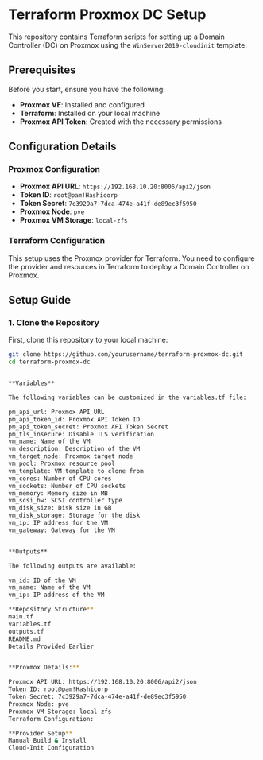# Terraform Proxmox DC Setup

This repository contains Terraform scripts for setting up a Domain Controller (DC) on Proxmox using the `WinServer2019-cloudinit` template.

## Prerequisites

Before you start, ensure you have the following:

- **Proxmox VE**: Installed and configured
- **Terraform**: Installed on your local machine
- **Proxmox API Token**: Created with the necessary permissions

## Configuration Details

### Proxmox Configuration

- **Proxmox API URL**: `https://192.168.10.20:8006/api2/json`
- **Token ID**: `root@pam!Hashicorp`
- **Token Secret**: `7c3929a7-7dca-474e-a41f-de89ec3f5950`
- **Proxmox Node**: `pve`
- **Proxmox VM Storage**: `local-zfs`

### Terraform Configuration

This setup uses the Proxmox provider for Terraform. You need to configure the provider and resources in Terraform to deploy a Domain Controller on Proxmox.

## Setup Guide

### 1. Clone the Repository

First, clone this repository to your local machine:

```sh
git clone https://github.com/yourusername/terraform-proxmox-dc.git
cd terraform-proxmox-dc


**Variables**

The following variables can be customized in the variables.tf file:

pm_api_url: Proxmox API URL
pm_api_token_id: Proxmox API Token ID
pm_api_token_secret: Proxmox API Token Secret
pm_tls_insecure: Disable TLS verification
vm_name: Name of the VM
vm_description: Description of the VM
vm_target_node: Proxmox target node
vm_pool: Proxmox resource pool
vm_template: VM template to clone from
vm_cores: Number of CPU cores
vm_sockets: Number of CPU sockets
vm_memory: Memory size in MB
vm_scsi_hw: SCSI controller type
vm_disk_size: Disk size in GB
vm_disk_storage: Storage for the disk
vm_ip: IP address for the VM
vm_gateway: Gateway for the VM


**Outputs**

The following outputs are available:

vm_id: ID of the VM
vm_name: Name of the VM
vm_ip: IP address of the VM

**Repository Structure**
main.tf
variables.tf
outputs.tf
README.md
Details Provided Earlier


**Proxmox Details:**

Proxmox API URL: https://192.168.10.20:8006/api2/json
Token ID: root@pam!Hashicorp
Token Secret: 7c3929a7-7dca-474e-a41f-de89ec3f5950
Proxmox Node: pve
Proxmox VM Storage: local-zfs
Terraform Configuration:

**Provider Setup**
Manual Build & Install
Cloud-Init Configuration

